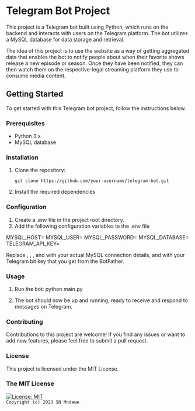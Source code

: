 # Telegram Bot Project

This project is a Telegram bot built using Python, which runs on the backend and interacts with users on the Telegram platform. The bot utilizes a MySQL database for data storage and retrieval.

The idea of this project is to use the website as a way of getting aggregated data that enables the bot to notify people about when their favorite shows release a new episode or season. Once they have been notified, they can then watch them on the respective-legal streaming platform they use to consume media content.

## Getting Started

To get started with this Telegram bot project, follow the instructions below.

### Prerequisites

- Python 3.x
- MySQL database

### Installation

1. Clone the repository:

   ```shell
   git clone https://github.com/your-username/telegram-bot.git
   ```

2. Install the required dependencies

### Configuration

1. Create a .env file in the project root directory.
2. Add the following configuration variables to the .env file

MYSQL_HOST=<MySQL host>
MYSQL_USER=<MySQL username>
MYSQL_PASSWORD=<MySQL password>
MYSQL_DATABASE=<MySQL database>
TELEGRAM_API_KEY=<TELEGRAM BOT API KEY>

Replace <MySQL host>, <MySQL username>, <MySQL password>, and <MySQL database> with your actual MySQL connection details, and <TELEGRAM BOT API KEY> with your Telegram bit key that you get from the BotFather.

### Usage

1. Run the bot:
   python main.py

2. The bot should now be up and running, ready to receive and respond to messages on Telegram.

### Contributing

Contributions to this project are welcome! If you find any issues or want to add new features, please feel free to submit a pull request.

### License

This project is licensed under the MIT License.

### The MIT License

[![License: MIT](https://img.shields.io/badge/License-MIT-yellow.svg)](https://opensource.org/licenses/MIT)  
`Copyright (c) 2023 SN Mndawe`
